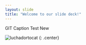 ```yaml
---
layout: slide
title: "Welcome to our slide deck!"
---
```


GIT Caption Test New

![luchadortocat](https://octodex.github.com/images/luchadortocat.png)
{: .center}
